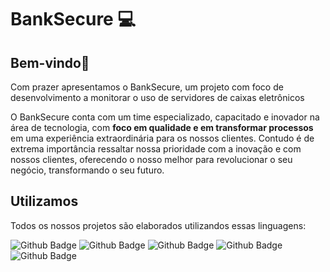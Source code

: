 <h1> BankSecure 💻</h1>

## Bem-vindo👋

<p> Com prazer apresentamos o BankSecure, um projeto com foco de desenvolvimento a monitorar o uso de servidores de caixas eletrônicos</p>

<p>O BankSecure conta com um time especializado, capacitado e inovador na área de tecnologia, com <b>foco em qualidade e em transformar processos</b> em uma experiência extraordinária para os nossos clientes. Contudo é de extrema importância ressaltar nossa prioridade com a inovação e com nossos clientes, oferecendo o nosso melhor para revolucionar o seu negócio, transformando o seu futuro.
</p>

<h2>Utilizamos</h2>
<p>Todos os nossos projetos são elaborados utilizandos essas linguagens:</p>

![Github Badge](https://img.shields.io/badge/HTML5-E34F26?style=for-the-badge&logo=html5&logoColor=white)
![Github Badge](https://img.shields.io/badge/CSS3-1572B6?style=for-the-badge&logo=css3&logoColor=white)
![Github Badge](https://img.shields.io/badge/JavaScript-323330?style=for-the-badge&logo=javascript&logoColor=F7DF1E)
![Github Badge](https://img.shields.io/badge/MySQL-005C84?style=for-the-badge&logo=mysql&logoColor=white)
![Github Badge](https://img.shields.io/badge/C%2B%2B-00599C?style=for-the-badge&logo=c%2B%2B&logoColor=white)
